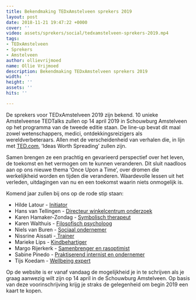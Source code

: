 ```yaml
---
title: Bekendmaking TEDxAmstelveen sprekers 2019
layout: post
date: 2018-11-21 19:47:22 +0000
cover: ''
video: assets/sprekers/social/tedxamstelveen-sprekers-2019.mp4
tags:
- TEDxAmstelveen
- Sprekers
- Amstelveen
author: ollievrijmoed
name: Ollie Vrijmoed
description: Bekendmaking TEDxAmstelveen sprekers 2019
width: ''
height: ''
assets: ''
hits: ''

---
```

De sprekers voor TEDxAmstelveen 2019 zijn bekend. 10 unieke Amstelveense TEDTalks zullen op 14 april 2019 in Schouwburg Amstelveen op het programma van de tweede editie staan. De line-up bevat dit maal zowel wetenschappers, medici, ontdekkingsreizigers als wereldverbeteraars. Allen met de verscheidenheid van verhalen die, in lijn met [TED.com](https://www.ted.com/), ’Ideas Worth Spreading’ zullen zijn.

Samen brengen ze een prachtig en gevarieerd perspectief over het leven, de toekomst en het vermogen om te kunnen veranderen. Dit sluit naadloos aan op ons nieuwe thema ‘Once Upon a Time’, over dromen die werkelijkheid worden en tijden die veranderen. Waardevolle lessen uit het verleden, uitdagingen van nu en een toekomst waarin niets onmogelijk is.

Komend jaar zullen bij ons op de rode stip staan:

* Hilde Latour - [Initiator](https://tedxamstelveen.com/sprekers/hilde-latour/ "Hilde Latour")
* Hans van Tellingen - [Directeur winkelcentrum onderzoek](https://tedxamstelveen.com/sprekers/hans-van-tellingen/ "Hans van Tellingen")
* Karen Hamaker-Zondag - [Symbolisch therapeut](https://tedxamstelveen.com/sprekers/karen-hamaker-zondag/ "Karen Hamaker-Zondag")
* Karen Walthuis - [Filosofisch psycholoog](https://tedxamstelveen.com/sprekers/karen-walthuis/ "Karen Walthuis")
* Niels van Buren - [Sociaal ondernemer](https://tedxamstelveen.com/sprekers/niels-van-buren/ "Niels van Buren")
* Nissrine Aissati -[ Trainer](https://tedxamstelveen.com/sprekers/nissrine-aissati/ "Nissrine Aissati")
* Marieke Lips - [Kindbehartiger](https://tedxamstelveen.com/sprekers/marieke-lips/ "Marieke Lips")
* Margo Rijerkerk - [Samenbrenger en rasoptimist](https://tedxamstelveen.com/sprekers/margo-rijerkerk/ "Margo Rijerkerk")
* Sabine Pinedo - [Praktiserend internist en ondernemer](https://tedxamstelveen.com/sprekers/sabine-pinedo/ "Sabine Pinedo")
* Tijs Koedam - [Wellbeing expert](https://tedxamstelveen.com/sprekers/tijs-koedam/ "Tijs Koedam")

Op de website is er vanaf vandaag de mogelijkheid je in te schrijven als je graag aanwezig wilt zijn op 14 april in de Schouwburg Amstelveen. Op basis van deze voorinschrijving krijg je straks de gelegenheid om begin 2019 een kaart te kopen.

